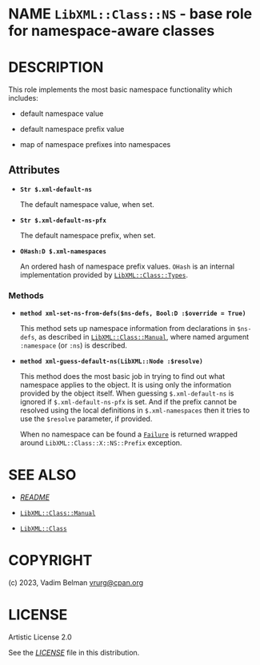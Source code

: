 NAME `LibXML::Class::NS` - base role for namespace-aware classes
================================================================

DESCRIPTION
===========

This role implements the most basic namespace functionality which includes:

  * default namespace value

  * default namespace prefix value

  * map of namespace prefixes into namespaces

Attributes
----------

  * **`Str $.xml-default-ns`**

    The default namespace value, when set.

  * **`Str $.xml-default-ns-pfx`**

    The default namespace prefix, when set.

  * **`OHash:D $.xml-namespaces`**

    An ordered hash of namespace prefix values. `OHash` is an internal implementation provided by [`LibXML::Class::Types`](Types.md).

### Methods

  * **`method xml-set-ns-from-defs($ns-defs, Bool:D :$override = True)`**

    This method sets up namespace information from declarations in `$ns-defs`, as described in [`LibXML::Class::Manual`](Manual.md), where named argument `:namespace` (or `:ns`) is described.

  * **`method xml-guess-default-ns(LibXML::Node :$resolve)`**

    This method does the most basic job in trying to find out what namespace applies to the object. It is using only the information provided by the object itself. When guessing `$.xml-default-ns` is ignored if `$.xml-default-ns-pfx` is set. And if the prefix cannot be resolved using the local definitions in `$.xml-namespaces` then it tries to use the `$resolve` parameter, if provided.

    When no namespace can be found a [`Failure`](https://docs.raku.org/type/Failure) is returned wrapped around `LibXML::Class::X::NS::Prefix` exception.

SEE ALSO
========

  * [*README*](../../../../README.md)

  * [`LibXML::Class::Manual`](Manual.md)

  * [`LibXML::Class`](../Class.md)

COPYRIGHT
=========

(c) 2023, Vadim Belman <vrurg@cpan.org>

LICENSE
=======

Artistic License 2.0

See the [*LICENSE*](../../../../LICENSE) file in this distribution.

